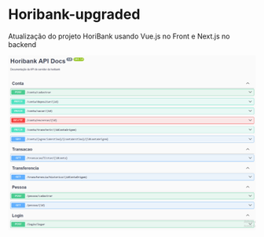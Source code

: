 # Horibank-upgraded
Atualização do projeto HoriBank usando Vue.js no Front e Next.js no backend

![Documentação da API](/backend/src/resource/api-docs.png)
